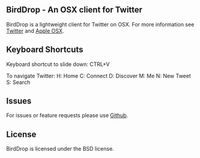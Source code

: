 ## BirdDrop - An OSX client for Twitter

BirdDrop is a lightweight client for Twitter on OSX. For more information see [Twitter](https://twitter.com) and [Apple OSX](http://www.apple.com/osx).

## Keyboard Shortcuts

Keyboard shortcut to slide down: CTRL+V

To navigate Twitter:
H: Home
C: Connect
D: Discover
M: Me
N: New Tweet
S: Search

## Issues

For issues or feature requests please use [Github](https://github.com/syasrebi/BirdDrop-OSX/issues).

## License

BirdDrop is licensed under the BSD license.
